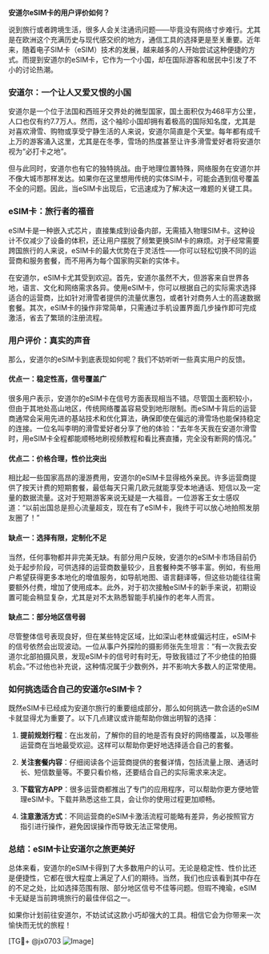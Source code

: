 **安道尔eSIM卡的用户评价如何？**

说到旅行或者跨境生活，很多人会关注通讯问题——毕竟没有网络寸步难行。尤其是在欧洲这个充满历史与现代感交织的地方，通信工具的选择更是至关重要。近年来，随着电子SIM卡（eSIM）技术的发展，越来越多的人开始尝试这种便捷的方式。而提到安道尔的eSIM卡，它作为一个小国，却在国际游客和居民中引发了不小的讨论热潮。

### 安道尔：一个让人又爱又恨的小国

安道尔是一个位于法国和西班牙交界处的微型国家，国土面积仅为468平方公里，人口也仅有约7.7万人。然而，这个袖珍小国却拥有着极高的国际知名度，尤其是对喜欢滑雪、购物或享受宁静生活的人来说，安道尔简直是个天堂。每年都有成千上万的游客涌入这里，尤其是在冬季，雪场的热度甚至让许多滑雪爱好者将安道尔视为“必打卡之地”。

但与此同时，安道尔也有它的独特挑战。由于地理位置特殊，网络服务在安道尔并不像大城市那样发达。如果你在这里想用传统的实体SIM卡，可能会遇到信号覆盖不全的问题。因此，当eSIM卡出现后，它迅速成为了解决这一难题的关键工具。

### eSIM卡：旅行者的福音

eSIM卡是一种嵌入式芯片，直接集成到设备内部，无需插入物理SIM卡。这种设计不仅减少了设备的体积，还让用户摆脱了频繁更换SIM卡的麻烦。对于经常需要跨国旅行的人来说，eSIM卡的最大优势在于灵活性——你可以轻松切换不同的运营商和服务套餐，而不用再为每个国家购买新的实体卡。

在安道尔，eSIM卡尤其受到欢迎。首先，安道尔虽然不大，但游客来自世界各地，语言、文化和网络需求各异。使用eSIM卡，你可以根据自己的实际需求选择适合的运营商，比如针对滑雪者提供的流量优惠包，或者针对商务人士的高速数据套餐。其次，eSIM卡的操作非常简单，只需通过手机设置界面几步操作即可完成激活，省去了繁琐的注册流程。

### 用户评价：真实的声音

那么，安道尔的eSIM卡到底表现如何呢？我们不妨听听一些真实用户的反馈。

#### 优点一：稳定性高，信号覆盖广

很多用户表示，安道尔的eSIM卡在信号方面表现相当不错。尽管国土面积较小，但由于其地处高山地区，传统网络覆盖容易受到地形限制。而eSIM卡背后的运营商通常会采用先进的基站技术和优化算法，确保即使在偏远的滑雪场也能保持稳定的连接。一位名叫李明的滑雪爱好者分享了他的体验：“去年冬天我在安道尔滑雪时，用eSIM卡全程都能顺畅地刷视频教程和看比赛直播，完全没有断网的情况。”

#### 优点二：价格合理，性价比突出

相比起一些国家高昂的漫游费用，安道尔的eSIM卡显得格外亲民。许多运营商提供了按天计费的短期套餐，最低每天只需几欧元就能享受本地通话、短信以及一定量的数据流量。这对于短期游客来说无疑是一大福音。一位游客王女士感叹道：“以前出国总是担心流量超支，现在有了eSIM卡，我终于可以放心地拍照发朋友圈了！”

#### 缺点一：选择有限，定制化不足

当然，任何事物都并非完美无缺。有部分用户反映，安道尔的eSIM卡市场目前仍处于起步阶段，可供选择的运营商数量较少，且套餐种类不够丰富。例如，有些用户希望获得更多本地化的增值服务，如导航地图、语言翻译等，但这些功能往往需要额外付费，增加了使用成本。此外，对于初次接触eSIM卡的新手来说，初期设置可能会稍显复杂，尤其是对不太熟悉智能手机操作的老年人而言。

#### 缺点二：部分地区信号弱

尽管整体信号表现良好，但在某些特定区域，比如深山老林或偏远村庄，eSIM卡的信号依然会出现波动。一位从事户外探险的摄影师张先生坦言：“有一次我去安道尔北部拍摄风景，发现eSIM卡的信号时有时无，导致我错过了不少绝佳的拍摄机会。”不过他也补充说，这种情况属于少数例外，并不影响大多数人的正常使用。

### 如何挑选适合自己的安道尔eSIM卡？

既然eSIM卡已经成为安道尔旅行的重要组成部分，那么如何挑选一款合适的eSIM卡就显得尤为重要了。以下几点建议或许能帮助你做出明智的选择：

1. **提前规划行程**：在出发前，了解你的目的地是否有良好的网络覆盖，以及哪些运营商在当地最受欢迎。这样可以帮助你更好地选择适合自己的套餐。
   
2. **关注套餐内容**：仔细阅读各个运营商提供的套餐详情，包括流量上限、通话时长、短信数量等。不要只看价格，还要结合自己的实际需求来决定。

3. **下载官方APP**：很多运营商都推出了专门的应用程序，可以帮助你更方便地管理eSIM卡。下载并熟悉这些工具，会让你的使用过程更加顺畅。

4. **注意激活方式**：不同运营商的eSIM卡激活流程可能略有差异，务必按照官方指引进行操作，避免因误操作而导致无法正常使用。

### 总结：eSIM卡让安道尔之旅更美好

总体来看，安道尔的eSIM卡得到了大多数用户的认可。无论是稳定性、性价比还是便捷性，它都在很大程度上满足了人们的期待。当然，我们也应该看到其中存在的不足之处，比如选择范围有限、部分地区信号不佳等问题。但瑕不掩瑜，eSIM卡无疑是当前跨境旅行的最佳伴侣之一。

如果你计划前往安道尔，不妨试试这款小巧却强大的工具。相信它会为你带来一次愉快而无忧的旅程！

[TG💪+ @jx0703 ![Image](https://github.com/user-attachments/assets/dbca1d08-cadb-493c-b0ec-ad6f7a83f270)]